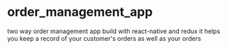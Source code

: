 # order_management_app
two way order management app
build with react-native and redux
it helps you keep a record of your customer's orders as well as your orders

